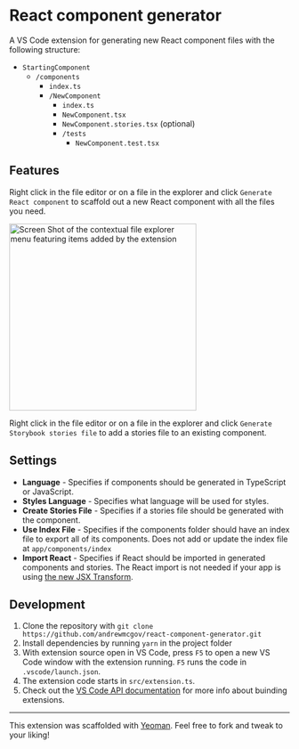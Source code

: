 # React component generator

A VS Code extension for generating new React component files with the following structure:

- `StartingComponent`
  - `/components`
    - `index.ts`
    - `/NewComponent`
      - `index.ts`
      - `NewComponent.tsx`
      - `NewComponent.stories.tsx` (optional)
      - `/tests`
        - `NewComponent.test.tsx`

## Features

Right click in the file editor or on a file in the explorer and click `Generate React component` to scaffold out a new React component with all the files you need.

<img width="336" alt="Screen Shot of the contextual file explorer menu featuring items added by the extension" src="https://user-images.githubusercontent.com/14366097/117344991-0b107780-ae74-11eb-9281-f15025134d10.png">

Right click in the file editor or on a file in the explorer and click `Generate Storybook stories file` to add a stories file to an existing component.

## Settings

- **Language** - Specifies if components should be generated in TypeScript or JavaScript.
- **Styles Language** - Specifies what language will be used for styles.
- **Create Stories File** - Specifies if a stories file should be generated with the component.
- **Use Index File** - Specifies if the components folder should have an index file to export all of its components. Does not add or update the index file at `app/components/index`
- **Import React** - Specifies if React should be imported in generated components and stories. The React import is not needed if your app is using [the new JSX Transform](https://reactjs.org/blog/2020/09/22/introducing-the-new-jsx-transform.html#whats-different-in-the-new-transform).

## Development

1. Clone the repository with `git clone https://github.com/andrewmcgov/react-component-generator.git`
2. Install dependencies by running `yarn` in the project folder
3. With extension source open in VS Code, press `F5` to open a new VS Code window with the extension running. `F5` runs the code in `.vscode/launch.json`.
4. The extension code starts in `src/extension.ts`.
5. Check out the [VS Code API documentation](https://code.visualstudio.com/api) for more info about buinding extensions.

---

This extension was scaffolded with [Yeoman](https://yeoman.io/). Feel free to fork and tweak to your liking!

